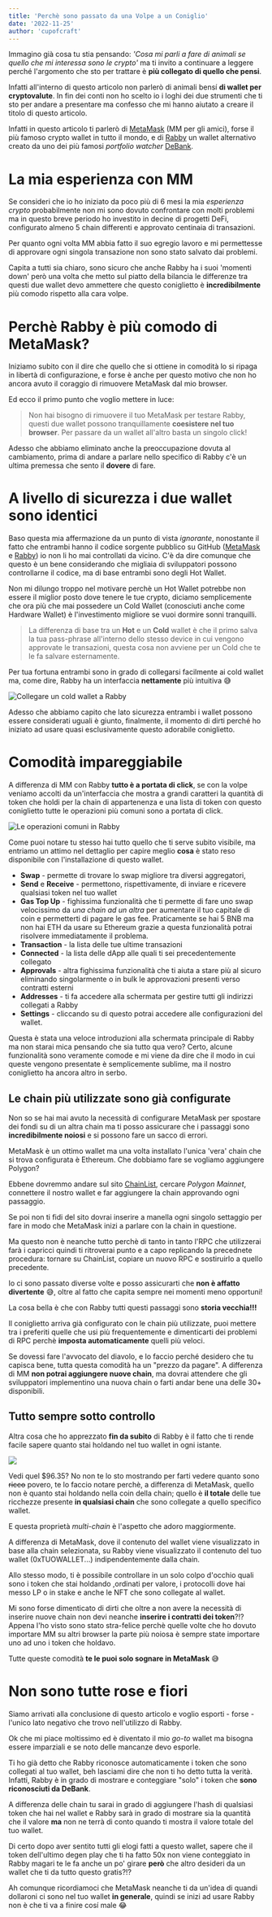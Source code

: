 ```yaml
---
title: 'Perchè sono passato da una Volpe a un Coniglio'
date: '2022-11-25'
author: 'cupofcraft'
---
```

Immagino già cosa tu stia pensando: *'Cosa mi parli a fare di animali se quello che mi interessa sono le crypto'* ma ti invito a continuare a leggere perché l'argomento che sto per trattare è **più collegato di quello che pensi**.

Infatti all'interno di questo articolo non parlerò di animali bensí **di wallet per cryptovalute**. In fin dei conti non ho scelto io i loghi dei due strumenti che ti sto per andare a presentare ma confesso che mi hanno aiutato a creare il titolo di questo articolo.

Infatti in questo articolo ti parlerò di [MetaMask](https://metamask.io/) (MM per gli amici), forse il più famoso crypto wallet in tutto il mondo, e di [Rabby](https://rabby.io/) un wallet alternativo creato da uno dei più famosi *portfolio watcher* [DeBank](https://debank.com/).

# La mia esperienza con MM
Se consideri che io ho iniziato da poco più di 6 mesi la mia *esperienza crypto* probabilmente non mi sono dovuto confrontare con molti problemi ma in questo breve periodo ho investito in decine di progetti DeFi, configurato almeno 5 chain differenti e approvato centinaia di transazioni.

Per quanto ogni volta MM abbia fatto il suo egregio lavoro e mi permettesse di approvare ogni singola transazione non sono stato salvato dai problemi.

Capita a tutti sia chiaro, sono sicuro che anche Rabby ha i suoi 'momenti down' però una volta che metto sul piatto della bilancia le differenze tra questi due wallet devo ammettere che questo coniglietto è **incredibilmente** più comodo rispetto alla cara volpe.

# Perchè Rabby è più comodo di MetaMask?
Iniziamo subito con il dire che quello che si ottiene in comodità lo si ripaga in libertà di configurazione, e forse è anche per questo motivo che non ho ancora avuto il coraggio di rimuovere MetaMask dal mio browser.

Ed ecco il primo punto che voglio mettere in luce: 

> Non hai bisogno di rimuovere il tuo MetaMask per testare Rabby, questi due wallet possono tranquillamente **coesistere nel tuo browser**. Per passare da un wallet all'altro basta un singolo click! 

Adesso che abbiamo eliminato anche la preoccupazione dovuta al cambiamento, prima di andare a parlare nello specifico di Rabby c'è un ultima premessa che sento il **dovere** di fare.

# A livello di sicurezza i due wallet sono identici
Baso questa mia affermazione da un punto di vista *ignorante*, nonostante il fatto che entrambi hanno il codice sorgente pubblico su GitHub ([MetaMask](https://github.com/MetaMask/metamask-extension) e [Rabby](https://github.com/RabbyHub/Rabby)) io non li ho mai controllati da vicino. C'è da dire comunque che questo è un bene considerando che migliaia di sviluppatori possono controllarne il codice, ma di base entrambi sono degli Hot Wallet.

Non mi dilungo troppo nel motivare perchè un Hot Wallet potrebbe non essere il miglior posto dove tenere le tue crypto, diciamo semplicemente che ora più che mai possedere un Cold Wallet (conosciuti anche come Hardware Wallet) è l'investimento migliore se vuoi dormire sonni tranquilli.

> La differenza di base tra un **Hot** e un **Cold** wallet è che il primo salva la tua pass-phrase all'interno dello stesso device in cui vengono approvate le transazioni, questa cosa non avviene per un Cold che te le fa salvare esternamente.

Per tua fortuna entrambi sono in grado di collegarsi facilmente ai cold wallet ma, come dire, Rabby ha un interfaccia **nettamente** più intuitiva 😅

![Collegare un cold wallet a Rabby](rabby-hardware-wallet.png)

Adesso che abbiamo capito che lato sicurezza entrambi i wallet possono essere considerati uguali è giunto, finalmente, il momento di dirti perché ho iniziato ad usare quasi esclusivamente questo adorabile coniglietto.

# Comodità impareggiabile

A differenza di MM con Rabby **tutto è a portata di click**, se con la volpe veniamo accolti da un'interfaccia che mostra a grandi caratteri la quantità di token che holdi per la chain di appartenenza e una lista di token con questo coniglietto tutte le operazioni più comuni sono a portata di click.

![Le operazioni comuni in Rabby](rabby-operazioni-comuni.png)

Come puoi notare tu stesso hai tutto quello che ti serve subito visibile, ma entriamo un attimo nel dettaglio per capire meglio **cosa** è stato reso disponibile con l'installazione di questo wallet.

- **Swap** - permette di trovare lo swap migliore tra diversi aggregatori,
- **Send** e **Receive** - permettono, rispettivamente, di inviare e ricevere qualsiasi token nel tuo wallet
- **Gas Top Up** - fighissima funzionalità che ti permette di fare uno swap velocissimo da *una chain ad un altra* per aumentare il tuo capitale di coin e permetterti di pagare le gas fee. Praticamente se hai 5 BNB ma non hai ETH da usare su Ethereum grazie a questa funzionalità potrai risolvere immediatamente il problema.
- **Transaction** - la lista delle tue ultime transazioni
- **Connected** - la lista delle dApp alle quali ti sei precedentemente collegato
- **Approvals** - altra fighissima funzionalità che ti aiuta a stare più al sicuro eliminando singolarmente o in bulk le approvazioni presenti verso contratti esterni
- **Addresses** - ti fa accedere alla schermata per gestire tutti gli indirizzi collegati a Rabby
- **Settings** - cliccando su di questo potrai accedere alle configurazioni del wallet.

Questa è stata una veloce introduzioni alla schermata principale di Rabby ma non starai mica pensando che sia tutto qua vero? Certo, alcune funzionalità sono veramente comode e mi viene da dire che il modo in cui queste vengono presentate è semplicemente sublime, ma il nostro coniglietto ha ancora altro in serbo.

## Le chain più utilizzate sono già configurate
Non so se hai mai avuto la necessità di configurare MetaMask per spostare dei fondi su di un altra chain ma ti posso assicurare che i passaggi sono **incredibilmente noiosi** e si possono fare un sacco di errori.

MetaMask è un ottimo wallet ma una volta installato l'unica 'vera' chain che si trova configurata è Ethereum. Che dobbiamo fare se vogliamo aggiungere Polygon?

Ebbene dovremmo andare sul sito [ChainList](https://chainlist.org/), cercare *Polygon Mainnet*, connettere il nostro wallet e far aggiungere la chain approvando ogni passaggio. 

Se poi non ti fidi del sito dovrai inserire a manella ogni singolo settaggio per fare in modo che MetaMask inizi a parlare con la chain in questione.

Ma questo non è neanche tutto perchè di tanto in tanto l'RPC che utilizzerai farà i capricci quindi ti ritroverai punto e a capo replicando la precednete procedura: tornare su ChainList, copiare un nuovo RPC e sostiruirlo a quello precedente.

Io ci sono passato diverse volte e posso assicurarti che **non è affatto divertente** 😅, oltre al fatto che capita sempre nei momenti meno opportuni!

La cosa bella è che con Rabby tutti questi passaggi sono **storia vecchia!!!**

Il coniglietto arriva già configurato con le chain più utilizzate, puoi mettere tra i preferiti quelle che usi più frequentemente e dimenticarti dei problemi di RPC perchè **imposta automaticamente** quelli più veloci.

Se dovessi fare l'avvocato del diavolo, e lo faccio perché desidero che tu capisca bene, tutta questa comodità ha un "prezzo da pagare". A differenza di MM **non potrai aggiungere nuove chain**, ma dovrai attendere che gli sviluppatori implementino una nuova chain o farti andar bene una delle 30+ disponibili.

## Tutto sempre sotto controllo
Altra cosa che ho apprezzato **fin da subito** di Rabby è il fatto che ti rende facile sapere quanto stai holdando nel tuo wallet in ogni istante.

![](rabby-holding.png)

Vedi quel $96.35? No non te lo sto mostrando per farti vedere quanto sono ~~ricco~~ povero, te lo faccio notare perchè, a differenza di MetaMask, quello non è quanto stai holdando nella coin della chain; quello è **il totale** delle tue ricchezze presente **in qualsiasi chain** che sono collegate a quello specifico wallet.

E questa proprietà *multi-chain* è l'aspetto che adoro maggiormente.

A differenza di MetaMask, dove il contenuto del wallet viene visualizzato in base alla chain selezionata, su Rabby viene visualizzato il contenuto del tuo wallet (0xTUOWALLET...) indipendentemente dalla chain.

Allo stesso modo, ti è possibile controllare in un solo colpo d'occhio quali sono i token che stai holdando ,ordinati per valore, i protocolli dove hai messo LP o in stake e anche le NFT che sono collegate al wallet.

Mi sono forse dimenticato di dirti che oltre a non avere la necessità di inserire nuove chain non devi neanche **inserire i contratti dei token**?!? Appena l'ho visto sono stato stra-felice perchè quelle volte che ho dovuto importare MM su altri browser la parte più noiosa è sempre state importare uno ad uno i token che holdavo.

Tutte queste comodità **te le puoi solo sognare in MetaMask** 😅

# Non sono tutte rose e fiori
Siamo arrivati alla conclusione di questo articolo e voglio esporti - forse - l'unico lato negativo che trovo nell'utilizzo di Rabby.

Ok che mi piace moltissimo ed è diventato il mio *go-to* wallet ma bisogna essere imparziali e se noto delle mancanze devo esporle.

Ti ho già detto che Rabby riconosce automaticamente i token che sono collegati al tuo wallet, beh lasciami dire che non ti ho detto tutta la verità. Infatti, Rabby è in grado di mostrare e conteggiare "solo" i token che **sono riconosciuti da DeBank**.

A differenza delle chain tu sarai in grado di aggiungere l'hash di qualsiasi token che hai nel wallet e Rabby sarà in grado di mostrare sia la quantità che il valore **ma** non ne terrà di conto quando ti mostra il valore totale del tuo wallet.

Di certo dopo aver sentito tutti gli elogi fatti a questo wallet, sapere che il token dell'ultimo degen play che ti ha fatto 50x non viene conteggiato in Rabby magari te le fa anche un po' girare **però** che altro desideri da un wallet che ti da tutto questo gratis?!?

Ah comunque ricordiamoci che MetaMask neanche ti da un'idea di quandi dollaroni ci sono nel tuo wallet **in generale**, quindi se inizi ad usare Rabby non è che ti va a finire cosí male 😂


